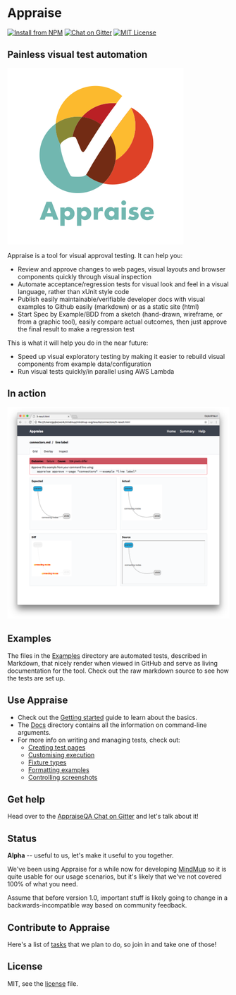 # Appraise 

[![Install from NPM](https://img.shields.io/npm/v/appraise.svg?maxAge=2592000?style=plastic)](https://www.npmjs.com/package/appraise)
[![Chat on Gitter](https://badges.gitter.im/AppraiseQA/Lobby.png)](https://gitter.im/AppraiseQA/Lobby)
[![MIT License](https://img.shields.io/npm/l/appraise.svg?maxAge=2592000?style=plastic)](https://github.com/appraisejs/appraise/blob/master/LICENSE)

## Painless visual test automation 

![](templates/assets/logo.png)

Appraise is a tool for visual approval testing. It can help you: 

- Review and approve changes to web pages, visual layouts and browser components quickly through visual inspection 
- Automate acceptance/regression tests for visual look and feel in a visual language, rather than xUnit style code
- Publish easily maintainable/verifiable developer docs with visual examples to Github easily (markdown) or as a static site (html)
- Start Spec by Example/BDD from a sketch (hand-drawn, wireframe, or from a graphic tool), easily compare actual outcomes, then just approve the final result to make a regression test

This is what it will help you do in the near future:

- Speed up visual exploratory testing by making it easier to rebuild visual components from example data/configuration
- Run visual tests quickly/in parallel using AWS Lambda

## In action

![](screenshot.png)

## Examples

The files in the [Examples](examples) directory are automated tests, described in Markdown, that nicely render when viewed in GitHub and serve as living documentation for the tool. Check out the raw markdown source to see how the tests are set up. 

## Use Appraise

* Check out the [Getting started](examples/getting-started.md) guide to learn about the basics.
* The [Docs](docs/README.md) directory contains all the information on command-line arguments. 
* For more info on writing and managing tests, check out:
  * [Creating test pages](examples/creating-test-pages.md)
  * [Customising execution](examples/customising-execution.md)
  * [Fixture types](examples/fixture-types.md)
  * [Formatting examples](examples/formatting-examples.md)
  * [Controlling screenshots](examples/controlling-screenshots.md)

## Get help

Head over to the [AppraiseQA Chat on Gitter](https://gitter.im/AppraiseQA/Lobby) and let's talk about it!

## Status

**Alpha** -- useful to us, let's make it useful to you together. 

We've been using Appraise for a while now for developing [MindMup](https://www.mindmup.com) so it is quite usable for our usage scenarios, but it's likely that we've not covered 100% of what you need. 

Assume that before version 1.0, important stuff is likely going to change in a backwards-incompatible way based on community feedback.

## Contribute to Appraise

Here's a list of [tasks](tasks.md) that we plan to do, so join in and take one of those! 

## License

MIT, see the [license](LICENSE) file.

